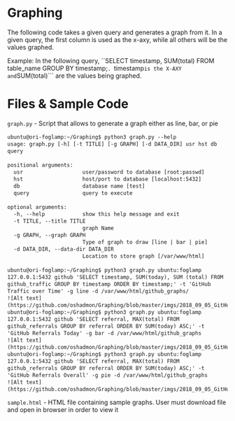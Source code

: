 # Graphing

The following code takes a given query and generates a graph from it. In a given query, the first column is used as the x-axy, while all others will be the values graphed. 

Example: In the following query, ``SELECT timestamp, SUM(total) FROM table_name GROUP BY timestamp;```. ```timestamp``` is the X-AXY and ```SUM(total)``` are the values being graphed.

# Files & Sample Code

```graph.py``` - Script that allows to generate a graph either as line, bar, or pie 
```
ubuntu@ori-foglamp:~/Graphing$ python3 graph.py --help
usage: graph.py [-h] [-t TITLE] [-g GRAPH] [-d DATA_DIR] usr hst db query

positional arguments:
  usr                   user/password to database [root:passwd]
  hst                   host/port to database [localhost:5432]
  db                    database name [test]
  query                 query to execute

optional arguments:
  -h, --help            show this help message and exit
  -t TITLE, --title TITLE
                        graph Name
  -g GRAPH, --graph GRAPH
                        Type of graph to draw [line | bar | pie]
  -d DATA_DIR, --data-dir DATA_DIR
                        Location to store graph [/var/www/html]

ubuntu@ori-foglamp:~/Graphing$ python3 graph.py ubuntu:foglamp 127.0.0.1:5432 github 'SELECT timestamp, SUM(today), SUM (total) FROM github_traffic GROUP BY timestamp ORDER BY timestamp;' -t 'GitHub Traffic over Time' -g line -d /var/www/html/github_graphs/ 
![Alt text](https://github.com/oshadmon/Graphing/blob/master/imgs/2018_09_05_GitHub_Traffic_over_Time.png)
ubuntu@ori-foglamp:~/Graphing$ python3 graph.py ubuntu:foglamp 127.0.0.1:5432 github 'SELECT referral, MAX(total) FROM github_referrals GROUP BY referral ORDER BY SUM(today) ASC;' -t 'GitHub Referrals Today' -g bar -d /var/www/html/github_graphs
![Alt text](https://github.com/oshadmon/Graphing/blob/master/imgs/2018_09_05_GitHub_Referrals_Today.png)
ubuntu@ori-foglamp:~/Graphing$ python3 graph.py ubuntu:foglamp 127.0.0.1:5432 github 'SELECT referral, MAX(total) FROM github_referrals GROUP BY referral ORDER BY SUM(today) ASC;' -t 'GitHub Referrals Overall' -g pie -d /var/www/html/github_graphs
![Alt text](https://github.com/oshadmon/Graphing/blob/master/imgs/2018_09_05_GitHub_Referrals_Overall.png)
```
```sample.html``` - HTML file containing sample graphs. User must download file and open in browser in order to view it
